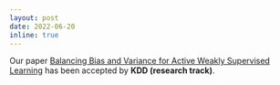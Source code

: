 ```yaml
---
layout: post
date: 2022-06-20 
inline: true
---
```


Our paper [Balancing Bias and Variance for Active Weakly Supervised
Learning](https://dl.acm.org/doi/pdf/10.1145/3534678.3539264) has been accepted by **KDD (research track)**.
